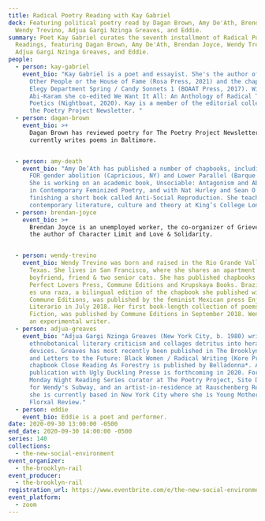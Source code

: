 ```yaml
---
title: Radical Poetry Reading with Kay Gabriel
deck: Featuring political poetry read by Dagan Brown, Amy De'Ath, Brendan Joyce,
  Wendy Trevino, Adjua Gargi Nzinga Greaves, and Eddie.
summary: Poet Kay Gabriel curates the seventh installment of Radical Poetry
  Readings, featuring Dagan Brown, Amy De'Ath, Brendan Joyce, Wendy Trevino,
  Adjua Gargi Nzinga Greaves, and Eddie.
people:
  - person: kay-gabriel
    event_bio: "Kay Gabriel is a poet and essayist. She's the author of Kissing
      Other People or the House of Fame (Rosa Press, 2021) and the chapbook
      Elegy Department Spring / Candy Sonnets 1 (BOAAT Press, 2017). With Andrea
      Abi-Karam she co-edited We Want It All: An Anthology of Radical Trans
      Poetics (Nightboat, 2020). Kay is a member of the editorial collective for
      the Poetry Project Newsletter. "
  - person: dagan-brown
    event_bio: >+
      Dagan Brown has reviewed poetry for The Poetry Project Newsletter and
      currently writes poems in Baltimore.


  - person: amy-death
    event_bio: "Amy De’Ath has published a number of chapbooks, including ON MY LOVE
      FOR gender abolition (Capricious, NY) and Lower Parallel (Barque Press).
      She is working on an academic book, Unsociable: Antagonism and Abstraction
      in Contemporary Feminized Poetry, and with Nat Hurley and Sean O’Brien, is
      finishing a short book called Anti-Social Reproduction. She teaches
      contemporary literature, culture and theory at King’s College London."
  - person: brendan-joyce
    event_bio: >+
      Brendan Joyce is an unemployed worker, the co-organizer of Grieveland and
      the author of Character Limit and Love & Solidarity.


  - person: wendy-trevino
    event_bio: Wendy Trevino was born and raised in the Rio Grande Valley of South
      Texas. She lives in San Francisco, where she shares an apartment with her
      boyfriend, friend & two senior cats. She has published chapbooks with
      Perfect Lovers Press, Commune Editions and Krupskaya Books. Brazilian no
      es una raza, a bilingual edition of the chapbook she published with
      Commune Editions, was published by the feminist Mexican press Enjambre
      Literario in July 2018. Her first book-length collection of poems, Cruel
      Fiction, was published by Commune Editions in September 2018. Wendy is not
      an experimental writer.
  - person: adjua-greaves
    event_bio: "Adjua Gargi Nzinga Greaves (New York City, b. 1980) writes
      ethnobotanical literary criticism and collages detritus into heraldic
      devices. Greaves has most recently been published in The Brooklyn Rail,
      and Letters to the Future: Black Women / Radical Writing (Kore Press). Her
      chapbook Close Reading As Forestry is published by Belladonna*. A
      publication with Ugly Duckling Presse is forthcoming in 2020. Formerly a
      Monday Night Reading Series curator at The Poetry Project, Site Director
      for Wendy's Subway, and an artist-in-residence at Rauschenberg Residency,
      she is currently based in New York City where she is Young Mother of The
      Florxal Review."
  - person: eddie
    event_bio: Eddie is a poet and performer.
date: 2020-09-30 13:00:00 -0500
end_date: 2020-09-30 14:00:00 -0500
series: 140
collections:
  - the-new-social-environment
event_organizer:
  - the-brooklyn-rail
event_producer:
  - the-brooklyn-rail
registration_url: https://www.eventbrite.com/e/the-new-social-environment-141-radical-poetry-with-kay-gabriel-tickets-122591419235
event_platform:
  - zoom
---
```

